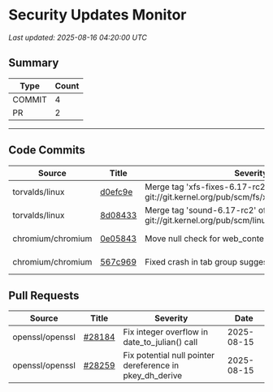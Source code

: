 # Security Updates Monitor

*Last updated: 2025-08-16 04:20:00 UTC*

## Summary
| Type | Count |
|------|-------|
| COMMIT | 4 |
| PR | 2 |

---

## Code Commits

| Source | Title | Severity | Date |
|--------|-------|----------|------|
| torvalds/linux | [d0efc9e](https://github.com/torvalds/linux/commit/d0efc9e4276cda07c2f76652d240b165c30b05b8) | Merge tag 'xfs-fixes-6.17-rc2' of git://git.kernel.org/pub/scm/fs/xfs/xfs-linux | 2025-08-15 |
| torvalds/linux | [8d08433](https://github.com/torvalds/linux/commit/8d084337a32fde0ffa59d5f70d07a54987911ba1) | Merge tag 'sound-6.17-rc2' of git://git.kernel.org/pub/scm/linux/kernel/git/tiwai/sound | 2025-08-15 |
| chromium/chromium | [0e05843](https://github.com/chromium/chromium/commit/0e0584392e59bdef2adc28299798c577f18dc075) | Move null check for web_contents before its usage | 2025-08-15 |
| chromium/chromium | [567c969](https://github.com/chromium/chromium/commit/567c969f3b2568d3bfc31109b6e603192f269b77) | Fixed crash in tab group suggestion toolbar button | 2025-08-15 |

## Pull Requests

| Source | Title | Severity | Date |
|--------|-------|----------|------|
| openssl/openssl | [#28184](https://github.com/openssl/openssl/pull/28184) | Fix integer overflow in date_to_julian() call | 2025-08-15 |
| openssl/openssl | [#28259](https://github.com/openssl/openssl/pull/28259) | Fix potential null pointer dereference in pkey_dh_derive | 2025-08-15 |

